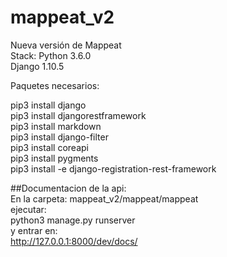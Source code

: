 # mappeat_v2
Nueva versión de Mappeat  
Stack:
Python 3.6.0  
Django 1.10.5

Paquetes necesarios:  

pip3 install django   
pip3 install djangorestframework  
pip3 install markdown  
pip3 install django-filter  
pip3 install coreapi  
pip3 install pygments  
pip3 install -e django-registration-rest-framework

##Documentacion de la api:  
En la carpeta: mappeat_v2/mappeat/mappeat  
ejecutar:   
python3 manage.py runserver  
y entrar en:  
http://127.0.0.1:8000/dev/docs/


